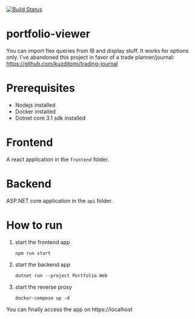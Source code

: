 [![Build Status](https://travis-ci.com/kuzditomi/portfolio-viewer.svg?branch=master)](https://travis-ci.com/kuzditomi/portfolio-viewer)

# portfolio-viewer

You can import flex queries from IB and display stuff. It works for options only.
I've abandoned this project in favor of a trade planner/journal: https://github.com/kuzditomi/trading-journal

# Prerequisites
- Nodejs installed
- Docker installed
- Dotnet core 3.1 sdk installed

# Frontend
A react application in the `frontend` folder.

# Backend
ASP.NET core application in the `api` folder.

# How to run

1. start the frontend app
    ```
    npm run start
    ```

2. start the backend app
    ```
    dotnet run --project Portfolio.Web
    ```

3. start the reverse proxy
    ```
    docker-compose up -d
    ```
You can finally access the app on https://localhost
